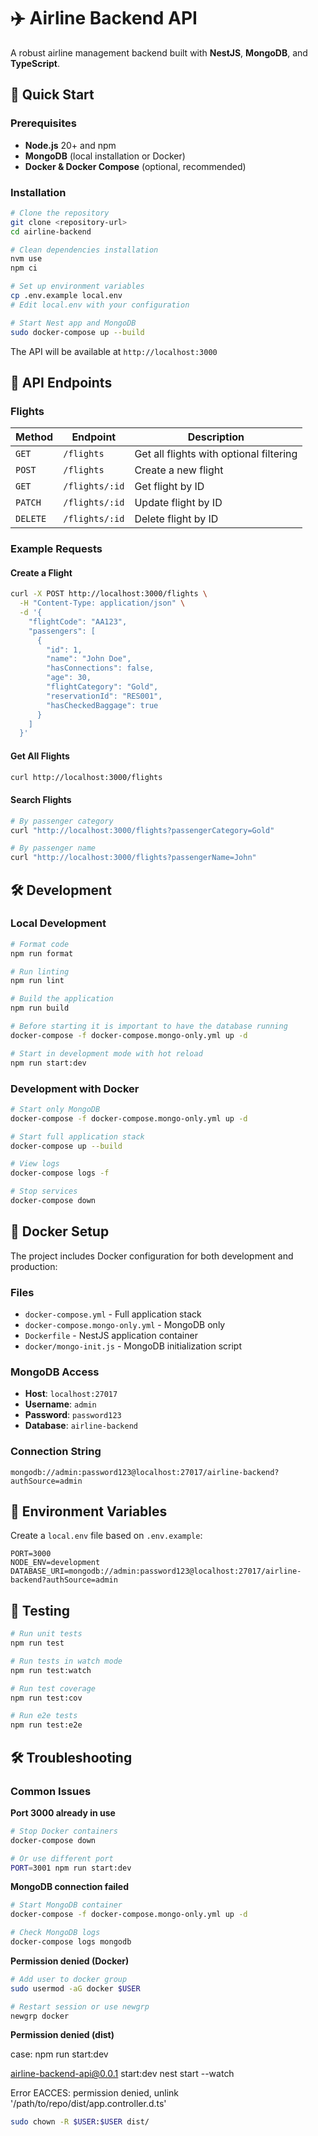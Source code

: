 # ✈️ Airline Backend API

A robust airline management backend built with **NestJS**, **MongoDB**, and **TypeScript**.

## 🚀 Quick Start

### Prerequisites

- **Node.js** 20+ and npm
- **MongoDB** (local installation or Docker)
- **Docker & Docker Compose** (optional, recommended)

### Installation

```bash
# Clone the repository
git clone <repository-url>
cd airline-backend

# Clean dependencies installation
nvm use
npm ci

# Set up environment variables
cp .env.example local.env
# Edit local.env with your configuration

# Start Nest app and MongoDB
sudo docker-compose up --build

```

The API will be available at `http://localhost:3000`

## 📡 API Endpoints

### Flights

| Method     | Endpoint         | Description                             |
| ---------- | ---------------- | --------------------------------------- |
| `GET`    | `/flights`     | Get all flights with optional filtering |
| `POST`   | `/flights`     | Create a new flight                     |
| `GET`    | `/flights/:id` | Get flight by ID                        |
| `PATCH`  | `/flights/:id` | Update flight by ID                     |
| `DELETE` | `/flights/:id` | Delete flight by ID                     |

### Example Requests

#### Create a Flight

```bash
curl -X POST http://localhost:3000/flights \
  -H "Content-Type: application/json" \
  -d '{
    "flightCode": "AA123",
    "passengers": [
      {
        "id": 1,
        "name": "John Doe",
        "hasConnections": false,
        "age": 30,
        "flightCategory": "Gold",
        "reservationId": "RES001",
        "hasCheckedBaggage": true
      }
    ]
  }'
```

#### Get All Flights

```bash
curl http://localhost:3000/flights
```

#### Search Flights

```bash
# By passenger category
curl "http://localhost:3000/flights?passengerCategory=Gold"

# By passenger name
curl "http://localhost:3000/flights?passengerName=John"
```

## 🛠 Development

### Local Development

```bash
# Format code
npm run format

# Run linting
npm run lint

# Build the application
npm run build

# Before starting it is important to have the database running
docker-compose -f docker-compose.mongo-only.yml up -d

# Start in development mode with hot reload
npm run start:dev
```

### Development with Docker

```bash
# Start only MongoDB
docker-compose -f docker-compose.mongo-only.yml up -d

# Start full application stack
docker-compose up --build

# View logs
docker-compose logs -f

# Stop services
docker-compose down
```

## 🐳 Docker Setup

The project includes Docker configuration for both development and production:

### Files

- `docker-compose.yml` - Full application stack
- `docker-compose.mongo-only.yml` - MongoDB only
- `Dockerfile` - NestJS application container
- `docker/mongo-init.js` - MongoDB initialization script

### MongoDB Access

- **Host**: `localhost:27017`
- **Username**: `admin`
- **Password**: `password123`
- **Database**: `airline-backend`

### Connection String

```
mongodb://admin:password123@localhost:27017/airline-backend?authSource=admin
```

## 🔧 Environment Variables

Create a `local.env` file based on `.env.example`:

```env
PORT=3000
NODE_ENV=development
DATABASE_URI=mongodb://admin:password123@localhost:27017/airline-backend?authSource=admin
```

## 🧪 Testing

```bash
# Run unit tests
npm run test

# Run tests in watch mode
npm run test:watch

# Run test coverage
npm run test:cov

# Run e2e tests
npm run test:e2e
```

## 🛠 Troubleshooting

### Common Issues

**Port 3000 already in use**

```bash
# Stop Docker containers
docker-compose down

# Or use different port
PORT=3001 npm run start:dev
```

**MongoDB connection failed**

```bash
# Start MongoDB container
docker-compose -f docker-compose.mongo-only.yml up -d

# Check MongoDB logs
docker-compose logs mongodb
```

**Permission denied (Docker)**

```bash
# Add user to docker group
sudo usermod -aG docker $USER

# Restart session or use newgrp
newgrp docker
```

**Permission denied (dist)**

case:
npm run start:dev

airline-backend-api@0.0.1 start:dev
nest start --watch

Error EACCES: permission denied, unlink '/path/to/repo/dist/app.controller.d.ts'

```bash
sudo chown -R $USER:$USER dist/
```